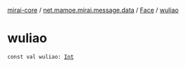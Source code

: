 [mirai-core](../../index.md) / [net.mamoe.mirai.message.data](../index.md) / [Face](index.md) / [wuliao](./wuliao.md)

# wuliao

`const val wuliao: `[`Int`](https://kotlinlang.org/api/latest/jvm/stdlib/kotlin/-int/index.html)